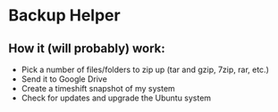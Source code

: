 # Backup Helper
## How it (will probably) work:
- Pick a number of files/folders to zip up (tar and gzip, 7zip, rar, etc.)
- Send it to Google Drive
- Create a timeshift snapshot of my system
- Check for updates and upgrade the Ubuntu system
